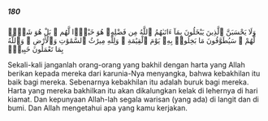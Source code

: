 ##### 180

<span class="ayah">وَلَا يَحْسَبَنَّ ٱلَّذِينَ يَبْخَلُونَ بِمَآ ءَاتَىٰهُمُ ٱللَّهُ مِن فَضْلِهِۦ هُوَ خَيْرًۭا لَّهُم ۖ بَلْ هُوَ شَرٌّۭ لَّهُمْ ۖ سَيُطَوَّقُونَ مَا بَخِلُوا۟ بِهِۦ يَوْمَ ٱلْقِيَٰمَةِ ۗ وَلِلَّهِ مِيرَٰثُ ٱلسَّمَٰوَٰتِ وَٱلْأَرْضِ ۗ وَٱللَّهُ بِمَا تَعْمَلُونَ خَبِيرٌۭ</span>

<span class="ayah_translation">Sekali-kali janganlah orang-orang yang bakhil dengan harta yang Allah berikan kepada mereka dari karunia-Nya menyangka, bahwa kebakhilan itu baik bagi mereka. Sebenarnya kebakhilan itu adalah buruk bagi mereka. Harta yang mereka bakhilkan itu akan dikalungkan kelak di lehernya di hari kiamat. Dan kepunyaan Allah-lah segala warisan (yang ada) di langit dan di bumi. Dan Allah mengetahui apa yang kamu kerjakan.</span>
